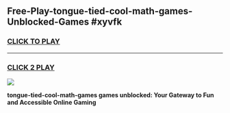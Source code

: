 
## Free-Play-tongue-tied-cool-math-games-Unblocked-Games #xyvfk
<h3>
<a href="https://news.freeplayer.one?title=tongue-tied-cool-math-games&ref=8M">CLICK TO PLAY</a></h3>
<hr>

<h3>
<a href="https://news.freeplayer.one?title=tongue-tied-cool-math-games&ref=8M">CLICK 2 PLAY</a>
  
</h3>

<a href="https://news.freeplayer.one?title=tongue-tied-cool-math-games&ref=8M"><img src="https://clearcache.store/games.png"></a>


**tongue-tied-cool-math-games games unblocked: Your Gateway to Fun and Accessible Online Gaming**
